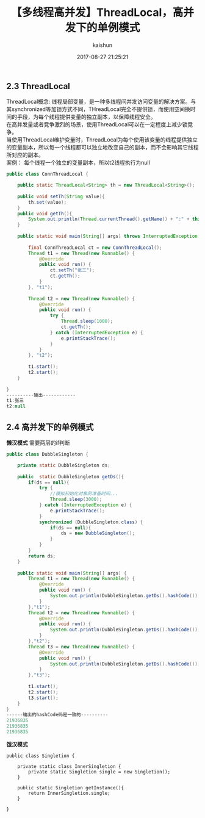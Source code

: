 ﻿---
title: 【多线程高并发】ThreadLocal，高并发下的单例模式
date: 2017-08-27 21:25:21
tags: [java]
categories: [架构]
author: kaishun
id: 82
permalink: thread7
blogexcerpt: ThreadLocal概念, 线程局部变量，是一种多线程间并发访问变量的解决方案。与其synchronized等加锁方式不同，THreadLocal完全不提供锁，而使用空间换时间的手段，为每个线程提供变量的独立副本，以保障线程安全。在高并发量或者竞争激烈的场景，使用ThreadLocal可以在一定程度上减少锁竞争。当使用ThreadLocal维护变量时，ThreadLocal为每个使用该变量的线程提供独立的变量副本，所以每一个线程都可以独立地改变自己的副本，而不会影响其它线程所对应的副本...
---

## 2.3 ThreadLocal  
ThreadLocal概念: 线程局部变量，是一种多线程间并发访问变量的解决方案。与其synchronized等加锁方式不同，THreadLocal完全不提供锁，而使用空间换时间的手段，为每个线程提供变量的独立副本，以保障线程安全。  
在高并发量或者竞争激烈的场景，使用ThreadLocal可以在一定程度上减少锁竞争。  
当使用ThreadLocal维护变量时，ThreadLocal为每个使用该变量的线程提供独立的变量副本，所以每一个线程都可以独立地改变自己的副本，而不会影响其它线程所对应的副本。  
案例： 
每个线程一个独立的变量副本，所以t2线程执行为null  
<!-- more -->
```java
public class ConnThreadLocal {

	public static ThreadLocal<String> th = new ThreadLocal<String>();
	
	public void setTh(String value){
		th.set(value);
	}
	public void getTh(){
		System.out.println(Thread.currentThread().getName() + ":" + this.th.get());
	}
	
	public static void main(String[] args) throws InterruptedException {
		
		final ConnThreadLocal ct = new ConnThreadLocal();
		Thread t1 = new Thread(new Runnable() {
			@Override
			public void run() {
				ct.setTh("张三");
				ct.getTh();
			}
		}, "t1");
		
		Thread t2 = new Thread(new Runnable() {
			@Override
			public void run() {
				try {
					Thread.sleep(1000);
					ct.getTh();
				} catch (InterruptedException e) {
					e.printStackTrace();
				}
			}
		}, "t2");
		
		t1.start();
		t2.start();
	}
	
}
----------输出------------
t1:张三
t2:null
```  

## 2.4 高并发下的单例模式  

**懒汉模式**  需要两层的if判断  
```java
public class DubbleSingleton {

	private static DubbleSingleton ds;
	
	public  static DubbleSingleton getDs(){
		if(ds == null){
			try {
				//模拟初始化对象的准备时间...
				Thread.sleep(3000);
			} catch (InterruptedException e) {
				e.printStackTrace();
			}
			synchronized (DubbleSingleton.class) {
				if(ds == null){
					ds = new DubbleSingleton();
				}
			}
		}
		return ds;
	}
	
	public static void main(String[] args) {
		Thread t1 = new Thread(new Runnable() {
			@Override
			public void run() {
				System.out.println(DubbleSingleton.getDs().hashCode());
			}
		},"t1");
		Thread t2 = new Thread(new Runnable() {
			@Override
			public void run() {
				System.out.println(DubbleSingleton.getDs().hashCode());
			}
		},"t2");
		Thread t3 = new Thread(new Runnable() {
			@Override
			public void run() {
				System.out.println(DubbleSingleton.getDs().hashCode());
			}
		},"t3");
		
		t1.start();
		t2.start();
		t3.start();
	}
}
------输出的hashCode码是一致的----------
21936835
21936835
21936835
```  

**饿汉模式**  
```
public class Singletion {
	
	private static class InnerSingletion {
		private static Singletion single = new Singletion();
	}
	
	public static Singletion getInstance(){
		return InnerSingletion.single;
	}
	
}
```